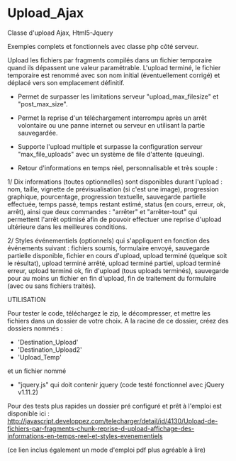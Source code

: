 # Upload_Ajax
Classe d'upload Ajax, Html5-Jquery

Exemples complets et fonctionnels avec classe php côté serveur.

Upload les fichiers par fragments compilés dans un fichier temporaire quand ils dépassent une valeur paramétrable. 
L'upload terminé, le fichier temporaire est renommé avec son nom initial (éventuellement corrigé) 
et déplacé vers son emplacement définitif.

- Permet de surpasser les limitations serveur "upload_max_filesize" et "post_max_size".

- Permet la reprise d'un téléchargement interrompu après un arrêt volontaire ou une panne internet ou serveur
en utilisant la partie sauvegardée.

- Supporte l'upload multiple et surpasse la configuration serveur "max_file_uploads" avec un système de file d'attente 
(queuing).

- Retour d'informations en temps réel, personnalisable et très souple :

1/ Dix informations (toutes optionnelles) sont disponibles durant l'upload : 
nom, taille, vignette de prévisualisation (si c'est une image), 
progression graphique, pourcentage, progression textuelle, sauvegarde partielle effectuée, 
temps passé, temps restant estimé, status (en cours, erreur, ok, arrêt), 
ainsi que deux commandes : "arrêter" et "arrêter-tout" qui permettent l'arrêt optimisé afin de pouvoir
effectuer une reprise d'upload ultérieure dans les meilleures conditions.

2/ Styles événementiels (optionnels) qui s'appliquent en fonction des événements suivant : fichiers soumis,
formulaire envoyé, sauvegarde partielle disponible, fichier en cours d'upload, upload terminé (quelque soit le résultat),
upload terminé arrêté, upload terminé partiel, upload terminé erreur, upload terminé ok, 
fin d'upload (tous uploads terminés), sauvegarde pour au moins un fichier en fin d'upload,
fin de traitement du formulaire (avec ou sans fichiers traités).

UTILISATION

Pour tester le code, téléchargez le zip, le décompresser, et mettre les fichiers dans un dossier de votre choix.
A la racine de ce dossier, créez des dossiers nommés :
- 'Destination_Upload'
- 'Destination_Upload2'
- 'Upload_Temp'

et un fichier nommé 
- "jquery.js" qui doit contenir jquery (code testé fonctionnel avec jQuery v1.11.2)


Pour des tests plus rapides un dossier pré configuré et prêt à l'emploi est disponible ici :
http://javascript.developpez.com/telecharger/detail/id/4130/Upload-de-fichiers-par-fragments-chunk-reprise-d-upload-affichage-des-informations-en-temps-reel-et-styles-evenementiels

(ce lien inclus également un mode d'emploi pdf plus agréable à lire)

